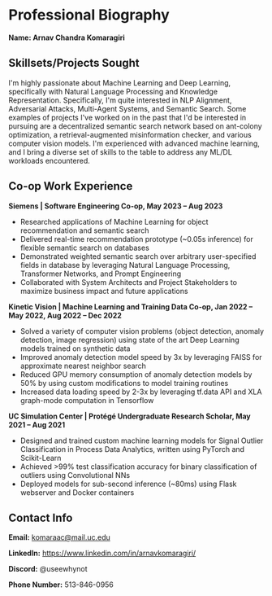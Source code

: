 # Professional Biography
**Name: Arnav Chandra Komaragiri**

## Skillsets/Projects Sought
I'm highly passionate about Machine Learning and Deep Learning, specifically with Natural Language Processing and Knowledge Representation. Specifically, I'm quite interested in NLP Alignment, Adversarial Attacks, Multi-Agent Systems, and Semantic Search. Some examples of projects I've worked on in the past that I'd be interested in pursuing are a decentralized semantic search network based on ant-colony optimization, a retrieval-augmented misinformation checker, and various computer vision models. I'm experienced with advanced machine learning, and I bring a diverse set of skills to the table to address any ML/DL workloads encountered.

## Co-op Work Experience
**Siemens | Software Engineering Co-op, May 2023 – Aug 2023**
- Researched applications of Machine Learning for object recommendation and semantic search
- Delivered real-time recommendation prototype (~0.05s inference) for flexible semantic search on databases
- Demonstrated weighted semantic search over arbitrary user-specified fields in database by leveraging Natural Language Processing, Transformer Networks, and Prompt Engineering
- Collaborated with System Architects and Project Stakeholders to maximize business impact and future applications

**Kinetic Vision | Machine Learning and Training Data Co-op, Jan 2022 – May 2022, Aug 2022 – Dec 2022**
- Solved a variety of computer vision problems (object detection, anomaly detection, image regression) using state of the art Deep Learning models trained on synthetic data
- Improved anomaly detection model speed by 3x by leveraging FAISS for approximate nearest neighbor search
- Reduced GPU memory consumption of anomaly detection models by 50% by using custom modifications to model training routines
- Increased data loading speed by 2-3x by leveraging tf.data API and XLA graph-mode computation in Tensorflow

**UC Simulation Center | Protégé Undergraduate Research Scholar, May 2021 – Aug 2021**
- Designed and trained custom machine learning models for Signal Outlier Classification in Process Data Analytics, written using PyTorch and Scikit-Learn
- Achieved >99% test classification accuracy for binary classification of outliers using Convolutional NNs
- Deployed models for sub-second inference (~80ms) using Flask webserver and Docker containers
## Contact Info
**Email:** komaraac@mail.uc.edu

**LinkedIn:** https://www.linkedin.com/in/arnavkomaragiri/

**Discord:** @useewhynot

**Phone Number:** 513-846-0956
